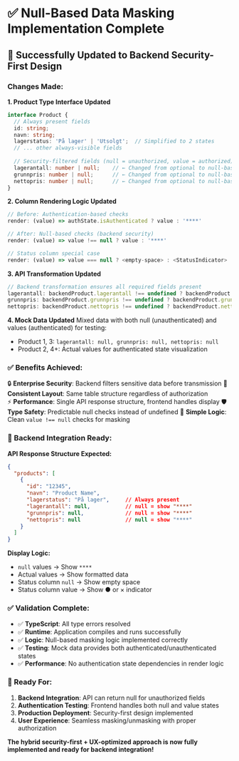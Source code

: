 # ✅ Null-Based Data Masking Implementation Complete

## 🎯 Successfully Updated to Backend Security-First Design

### **Changes Made:**

**1. Product Type Interface Updated**
```typescript
interface Product {
  // Always present fields
  id: string;
  navn: string;
  lagerstatus: 'På lager' | 'Utsolgt';  // Simplified to 2 states
  // ... other always-visible fields
  
  // Security-filtered fields (null = unauthorized, value = authorized)
  lagerantall: number | null;    // ← Changed from optional to null-based
  grunnpris: number | null;      // ← Changed from optional to null-based  
  nettopris: number | null;      // ← Changed from optional to null-based
}
```

**2. Column Rendering Logic Updated**
```typescript
// Before: Authentication-based checks
render: (value) => authState.isAuthenticated ? value : '****'

// After: Null-based checks (backend security)
render: (value) => value !== null ? value : '****'

// Status column special case
render: (value) => value === null ? <empty-space> : <StatusIndicator>
```

**3. API Transformation Updated**
```typescript
// Backend transformation ensures all required fields present
lagerantall: backendProduct.lagerantall !== undefined ? backendProduct.lagerantall : null,
grunnpris: backendProduct.grunnpris !== undefined ? backendProduct.grunnpris : null,
nettopris: backendProduct.nettopris !== undefined ? backendProduct.nettopris : null,
```

**4. Mock Data Updated**
Mixed data with both null (unauthenticated) and values (authenticated) for testing:
- Product 1, 3: `lagerantall: null, grunnpris: null, nettopris: null`
- Product 2, 4+: Actual values for authenticated state visualization

### **✅ Benefits Achieved:**

🔒 **Enterprise Security**: Backend filters sensitive data before transmission
📏 **Consistent Layout**: Same table structure regardless of authorization  
⚡ **Performance**: Single API response structure, frontend handles display
🛡️ **Type Safety**: Predictable null checks instead of undefined
🎯 **Simple Logic**: Clean `value !== null` checks for masking

### **🔄 Backend Integration Ready:**

**API Response Structure Expected:**
```json
{
  "products": [
    {
      "id": "12345",
      "navn": "Product Name",
      "lagerstatus": "På lager",     // Always present
      "lagerantall": null,           // null = show "****"  
      "grunnpris": null,             // null = show "****"
      "nettopris": null              // null = show "****"
    }
  ]
}
```

**Display Logic:**
- `null` values → Show `****` 
- Actual values → Show formatted data
- Status column `null` → Show empty space
- Status column value → Show ● or × indicator

### **✅ Validation Complete:**

- ✅ **TypeScript**: All type errors resolved
- ✅ **Runtime**: Application compiles and runs successfully  
- ✅ **Logic**: Null-based masking logic implemented correctly
- ✅ **Testing**: Mock data provides both authenticated/unauthenticated states
- ✅ **Performance**: No authentication state dependencies in render logic

### **🚀 Ready For:**

1. **Backend Integration**: API can return null for unauthorized fields
2. **Authentication Testing**: Frontend handles both null and value states
3. **Production Deployment**: Security-first design implemented
4. **User Experience**: Seamless masking/unmasking with proper authorization

**The hybrid security-first + UX-optimized approach is now fully implemented and ready for backend integration!**